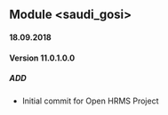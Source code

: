## Module <saudi_gosi>

#### 18.09.2018
#### Version 11.0.1.0.0
##### ADD
- Initial commit for Open HRMS Project
